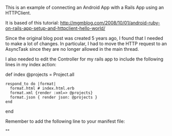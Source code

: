 This is an example of connecting an Android App with a Rails App using an HTTPClient. 

It is based of this tutorial:
http://mgmblog.com/2008/10/01/android-ruby-on-rails-app-setup-and-httpclient-hello-world/

Since the original blog post was created 5 years ago, I found that I needed to make a lot of changes.  In particular, I had to move the HTTP request to an AsyncTask since they are no longer allowed in the main thread.

I also needed to edit the Controller for my rails app to include the following lines in my index action:

  def index
    @projects = Project.all

    respond_to do |format|
      format.html # index.html.erb
      format.xml {render :xml=> @projects}
      format.json { render json: @projects }
    end
  end

Remember to add the following line to your manifest file:

"<uses-permission android:name="android.permission.INTERNET" />"